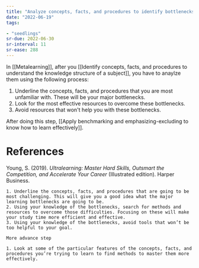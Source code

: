 ```yaml
---
title: "Analyze concepts, facts, and procedures to identify bottlenecks in your learning project"
date: "2022-06-19"
tags:

- "seedlings"
sr-due: 2022-06-30
sr-interval: 11
sr-ease: 288
---
```


In [[Metalearning]], after you [[Identify concepts, facts, and procedures to understand the knowledge structure of a subject]], you have to anaylze them using the following process:

1. Underline the concepts, facts, and procedures that you are most unfamiliar with. These will be your major bottlenecks.
2. Look for the most effective resources to overcome these bottlenecks.
3. Avoid resources that won't help you with these bottlenecks.

After doing this step, [[Apply benchmarking and emphasizing-excluding to know how to learn effectively]].

# References

Young, S. (2019). *Ultralearning: Master Hard Skills, Outsmart the Competition, and Accelerate Your Career* (Illustrated edition). Harper Business.

	1. Underline the concepts, facts, and procedures that are going to be most challenging. This will give you a good idea what the major learning bottlenecks are going to be.
	2. Using your knowledge of the bottlenecks, search for methods and resources to overcome those difficulties. Focusing on these will make your study time more efficient and effective.
	3. Using your knowledge of the bottlenecks, avoid tools that won’t be too helpful to your goal.

	More advance step

	1. Look at some of the particular features of the concepts, facts, and procedures you’re trying to learn to find methods to master them more effectively.